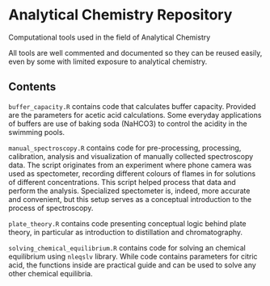 # Analytical Chemistry Repository

Computational tools used in the field of Analytical Chemistry

All tools are well commented and documented so they can be reused easily, even by some with limited exposure to analytical chemistry.

## Contents

`buffer_capacity.R` contains code that calculates buffer capacity. Provided are the parameters for acetic acid calculations. Some everyday applications of buffers are use of baking soda (NaHCO3) to control the acidity in the swimming pools.

`manual_spectroscopy.R` contains code for pre-processing, processing, calibration, analysis and visualization of manually collected spectroscopy data. The script originates from an experiment where phone camera was used as spectometer, recording different colours of flames in for solutions of different concentrations. This script helped process that data and perform the analysis. Specialized spectometer is, indeed, more accurate and convenient, but this setup serves as a conceptual introduction to the process of spectroscopy.

`plate_theory.R` contains code presenting conceptual logic behind plate theory, in particular as introduction to distillation and chromatography.

`solving_chemical_equilibrium.R` contains code for solving an chemical equilibrium using `nleqslv` library. While code contains parameters for citric acid, the functions inside are practical guide and can be used to solve any other chemical equilibria.
